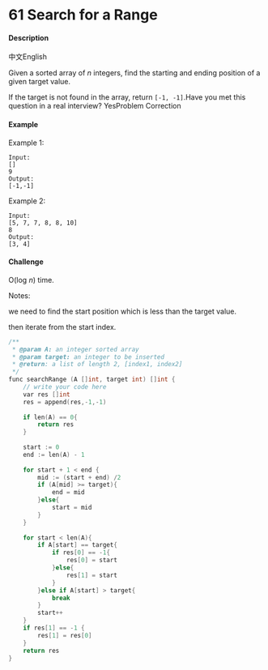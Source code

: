# 61 Search for a Range

#### Description

中文English

Given a sorted array of _n_ integers, find the starting and ending position of a given target value.

If the target is not found in the array, return `[-1, -1]`.Have you met this question in a real interview?  YesProblem Correction

#### Example

Example 1:

```text
Input:
[]
9
Output:
[-1,-1]

```

Example 2:

```text
Input:
[5, 7, 7, 8, 8, 10]
8
Output:
[3, 4]
```

#### Challenge

O\(log _n_\) time.

Notes:

we need to find the start position which is less than the target value.

then iterate from the start index.

```cpp
/**
 * @param A: an integer sorted array
 * @param target: an integer to be inserted
 * @return: a list of length 2, [index1, index2]
 */
func searchRange (A []int, target int) []int {
    // write your code here
    var res []int 
    res = append(res,-1,-1)
    
    if len(A) == 0{
        return res
    }
    
    start := 0
    end := len(A) - 1 
    
    for start + 1 < end {
        mid := (start + end) /2 
        if (A[mid] >= target){
            end = mid
        }else{
            start = mid
        }
    }
    
    for start < len(A){
        if A[start] == target{
            if res[0] == -1{
                res[0] = start
            }else{
                res[1] = start
            }
        }else if A[start] > target{
            break
        }
        start++
    }
    if res[1] == -1 {
        res[1] = res[0]
    }
    return res
}

```

